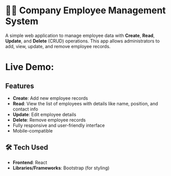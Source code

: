 # 🧑‍💼 Company Employee Management System

A simple web application to manage employee data with **Create**, **Read**, **Update**, and **Delete** (CRUD) operations. This app allows administrators to add, view, update, and remove employee records.

# Live Demo:
[View Employee Management App]: (https://react-crud-project-rlw4.onrender.com/)

## Features
- **Create**: Add new employee records
- **Read**: View the list of employees with details like name, position, and contact info
- **Update**: Edit employee details
- **Delete**: Remove employee records
- Fully responsive and user-friendly interface
- Mobile-compatible

## 🛠️ Tech Used
- **Frontend**: React
- **Libraries/Frameworks**: Bootstrap (for styling)
